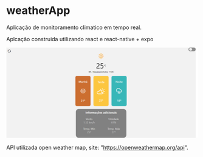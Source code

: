 # weatherApp 

Aplicação de monitoramento climatico em tempo real.

Aplcação construida utilizando react e react-native + expo

<img src="./img/browserClean.png">

API utilizada open weather map, site: "https://openweathermap.org/api".

